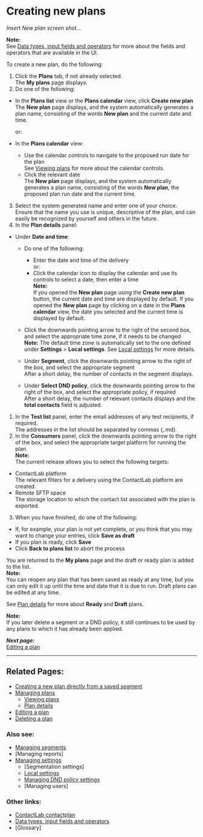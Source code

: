 # Creating new plans

*Insert New plan screen shot...*  

**Note:**  
See [Data types, input fields and operators](InputBoxOperators.md) for more about the fields and operators that are available in the UI.  

To create a new plan, do the following:

1. Click the **Plans** tab, if not already selected.  
  The **My plans** page displays.  
2. Do one of the following:  
  - In the **Plans list** view or the **Plans calendar** view, click **Create new plan**  
   The **New plan** page displays, and the system automatically generates a plan name, consisting of the words **New plan** and the current date and time.  

     or:  
  - In the **Plans calendar** view:  
    - Use the calendar controls to navigate to the proposed run date for the plan  
      See [Viewing plans](ViewingPlans.md) for more about the calendar controls.  
    - Click the relevant date  
     The **New plan** page displays, and the system automatically generates a plan name, consisting of the words **New plan**, the proposed plan run date and the current time.  
3. Select the system generated name and enter one of your choice.  
  Ensure that the name you use is unique, descriptive of the plan, and can easily be recognized by yourself and others in the future.  
1. In the **Plan details** panel:  
  - Under **Date and time**:
    - Do one of the following:  
      - Enter the date and time of the delivery  
        or:  
      - Click the calendar icon to display the calendar and use its controls to select a date, then enter a time  
    **Note:**  
   If you opened the **New plan** page using the **Create new plan** button, the current date and time are displayed by default. If you opened the **New plan** page by clicking on a date in the **Plans calendar** view, the date you selected and the current time is displayed by default.  
     - Click the downwards pointing arrow to the right of the second box, and select the appropriate time zone, if it needs to be changed  
     **Note:**
    The default time zone is automatically set to the one defined under **Settings** > **Local settings**. See [Local settings](LocalSettings.md) for more details.  

    - Under **Segment**, click the downwards pointing arrow to the right of the box, and select the appropriate segment  
    After a short delay, the number of contacts in the segment displays.  
    - Under **Select DND policy**, click the downwards pointing arrow to the right of the box, and select the appropriate policy, if required  
    After a short delay, the number of relevant contacts displays and the **total contacts** field is adjusted.  

1. In the **Test list** panel, enter the email addresses of any test recipients, if required.  
  The addresses in the list should be separated by commas (,.md).  
2. In the **Consumers** panel, click the downwards pointing arrow to the right of the box, and select the appropriate target platform for running the plan.  
  **Note:**  
  The current release allows you to select the following targets:  
  - ContactLab platform  
    The relevant filters for a delivery using the ContactLab platform are created.  
  - Remote SFTP space  
    The storage location to which the contact list associated with the plan is exported.  
3. When you have finished, do one of the following:  
  - If, for example, your plan is not yet complete, or you think that you may want to change your entries, click **Save as draft**  
  - If you plan is ready, click **Save**  
  - Click **Back to plans list** to abort the process  

  You are returned to the **My plans** page and the draft or ready plan is added to the list.  
  **Note:**  
  You can reopen any plan that has been saved as ready at any time, but you can only edit it up until the time and date that it is due to run. Draft plans can be edited at any time.  

See [Plan details](PlanDetails.md) for more about **Ready** and **Draft** plans.  

**Note:**  
If you later delete a segment or a DND policy, it still continues to be used by any plans to which it has already been applied.  

***Next page:***  
[Editing a plan](EditingPlan.md)  

----------

## Related Pages:  

- [Creating a new plan directly from a saved segment](CreatingPlanFromSegment.md)  
- [Managing plans](ManagingPlans.md)  
  - [Viewing plans](ViewingPlans.md)  
  - [Plan details](PlanDetails.md)  
- [Editing a plan](EditingPlan.md)  
- [Deleting a plan](DeletingPlans.md)  

### Also see:  

- [Managing segments](ManagingSegments.md)  
- [Managing reports]  
- [Managing settings](ManagingSettings.md)  
  - [Segmentation settings]  
  - [Local settings](LocalSettings.md)  
  - [Managing DND policy settings](ManagingDND.md)  
  - [Managing users]  

### Other links:  

- [ContactLab contactplan](Home.md)  
- [Data types, input fields and operators](InputBoxOperators.md)  
- [Glossary]  
